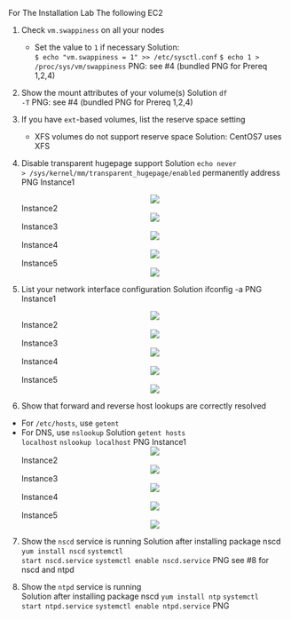 For The Installation Lab  The following EC2


1. Check `vm.swappiness` on all your nodes
    * Set the value to `1` if necessary
    Solution:  
    <code>$ echo "vm.swappiness = 1" >> /etc/sysctl.conf</code>
    <code>$ echo 1 > /proc/sys/vm/swappiness</code>
    PNG:
    see #4 (bundled PNG for Prereq 1,2,4)

2. Show the mount attributes of your volume(s)
    Solution
    <code>df -T</code>
    PNG:
    see #4 (bundled PNG for Prereq 1,2,4)

3. If you have `ext`-based volumes, list the reserve space setting
    * XFS volumes do not support reserve space
    Solution:
    CentOS7 uses XFS



4. Disable transparent hugepage support
    Solution
    <code>echo never > /sys/kernel/mm/transparent_hugepage/enabled</code>
    permanently address
    PNG
    Instance1
    <center> <img src="png/SEBC1_MWPRE124.png"/> </center>
    Instance2
    <center> <img src="png/SEBC2_MWPRE124.png"/> </center>
    Instance3
    <center> <img src="png/SEBC3_MWPRE124.png"/> </center>
    Instance4
    <center> <img src="png/SEBC4_MWPRE124.png"/> </center>
    Instance5
    <center> <img src="png/SEBC5_MWPRE124.png"/> </center>



5. List your network interface configuration
    Solution
    </code>ifconfig -a</code>
    PNG
    Instance1
    <center> <img src="png/SEBC1_MWPRE5.png"/> </center>
    Instance2
    <center> <img src="png/SEBC2_MWPRE5.png"/> </center>
    Instance3
    <center> <img src="png/SEBC3_MWPRE5.png"/> </center>
    Instance4
    <center> <img src="png/SEBC4_MWPRE5.png"/> </center>
    Instance5
    <center> <img src="png/SEBC5_MWPRE5.png"/> </center>

6. Show that forward and reverse host lookups are correctly resolved
  * For `/etc/hosts`, use `getent`
  * For DNS, use `nslookup`
    Solution
    <code>getent hosts localhost</code>
    <code>nslookup localhost</code>
    PNG
    Instance1
    <center> <img src="png/SEBC1_MWPRE6.png"/> </center>
    Instance2
    <center> <img src="png/SEBC2_MWPRE6.png"/> </center>
    Instance3
    <center> <img src="png/SEBC3_MWPRE6.png"/> </center>
    Instance4
    <center> <img src="png/SEBC4_MWPRE6.png"/> </center>
    Instance5
    <center> <img src="png/SEBC5_MWPRE6.png"/> </center>


7. Show the <code>nscd</code> service is running
    Solution
    after installing package nscd <code>yum install nscd</code>
    <code>systemctl start nscd.service</code>
    <code>systemctl enable nscd.service</code>
    PNG
    see #8 for nscd and ntpd


8. Show the <code>ntpd</code> service is running<br>
    Solution
    after installing package nscd <code>yum install ntp</code>
    <code>systemctl start ntpd.service</code>
    <code>systemctl enable ntpd.service</code>
    PNG

